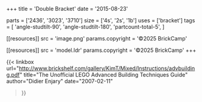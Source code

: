 +++
title = 'Double Bracket'
date  = '2015-08-23'

parts = ['2436', '3023', '3710']
size  = ['4s', '2s', '1b']
uses  = ['bracket']
tags  = [
  'angle-studtilt-90',
  'angle-studtilt-180',
  'partcount-total-5',
]

[[resources]]
src              = 'image.png'
params.copyright = '©2025 BrickCamp'

[[resources]]
src              = 'model.ldr'
params.copyright = '©2025 BrickCamp'
+++

{{< linkbox
    url="http://www.brickshelf.com/gallery/KimT/Mixed/Instructions/advbuilding.pdf"
    title="The Unofficial LEGO Advanced Building Techniques Guide"
    author="Didier Enjary"
    date="2007-02-11"
>}}
